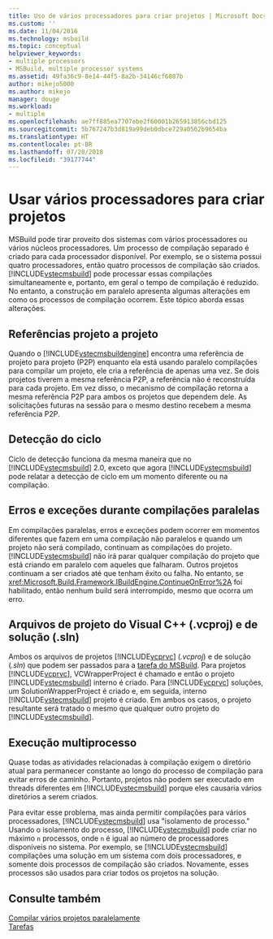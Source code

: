 ```yaml
---
title: Uso de vários processadores para criar projetos | Microsoft Docs
ms.custom: ''
ms.date: 11/04/2016
ms.technology: msbuild
ms.topic: conceptual
helpviewer_keywords:
- multiple processors
- MSBuild, multiple processor systems
ms.assetid: 49fa36c9-8e14-44f5-8a2b-34146cf6807b
author: mikejo5000
ms.author: mikejo
manager: douge
ms.workload:
- multiple
ms.openlocfilehash: ae7ff885ea7707ebe2f60001b265913856cbd125
ms.sourcegitcommit: 5b767247b3d819a99deb0dbce729a0562b9654ba
ms.translationtype: HT
ms.contentlocale: pt-BR
ms.lasthandoff: 07/20/2018
ms.locfileid: "39177744"
---
```

# <a name="use-multiple-processors-to-build-projects"></a>Usar vários processadores para criar projetos
MSBuild pode tirar proveito dos sistemas com vários processadores ou vários núcleos processadores. Um processo de compilação separado é criado para cada processador disponível. Por exemplo, se o sistema possui quatro processadores, então quatro processos de compilação são criados. [!INCLUDE[vstecmsbuild](../extensibility/internals/includes/vstecmsbuild_md.md)] pode processar essas compilações simultaneamente e, portanto, em geral o tempo de compilação é reduzido. No entanto, a construção em paralelo apresenta algumas alterações em como os processos de compilação ocorrem. Este tópico aborda essas alterações.  
  
## <a name="project-to-project-references"></a>Referências projeto a projeto  
 Quando o [!INCLUDE[vstecmsbuildengine](../msbuild/includes/vstecmsbuildengine_md.md)] encontra uma referência de projeto para projeto (P2P) enquanto ela está usando paralelo compilações para compilar um projeto, ele cria a referência de apenas uma vez. Se dois projetos tiverem a mesma referência P2P, a referência não é reconstruída para cada projeto. Em vez disso, o mecanismo de compilação retorna a mesma referência P2P para ambos os projetos que dependem dele. As solicitações futuras na sessão para o mesmo destino recebem a mesma referência P2P.  
  
## <a name="cycle-detection"></a>Detecção do ciclo  
 Ciclo de detecção funciona da mesma maneira que no [!INCLUDE[vstecmsbuild](../extensibility/internals/includes/vstecmsbuild_md.md)] 2.0, exceto que agora [!INCLUDE[vstecmsbuild](../extensibility/internals/includes/vstecmsbuild_md.md)] pode relatar a detecção de ciclo em um momento diferente ou na compilação.  
  
## <a name="errors-and-exceptions-during-parallel-builds"></a>Erros e exceções durante compilações paralelas  
 Em compilações paralelas, erros e exceções podem ocorrer em momentos diferentes que fazem em uma compilação não paralelos e quando um projeto não será compilado, continuam as compilações do projeto. [!INCLUDE[vstecmsbuild](../extensibility/internals/includes/vstecmsbuild_md.md)] não irá parar qualquer compilação do projeto que está criando em paralelo com aqueles que falharam. Outros projetos continuam a ser criados até que tenham êxito ou falha. No entanto, se <xref:Microsoft.Build.Framework.IBuildEngine.ContinueOnError%2A> foi habilitado, então nenhum build será interrompido, mesmo que ocorra um erro.  
  
## <a name="visual-c-project-vcproj-and-solution-sln-files"></a>Arquivos de projeto do Visual C++ (.vcproj) e de solução (.sln)  
 Ambos os arquivos de projetos [!INCLUDE[vcprvc](../code-quality/includes/vcprvc_md.md)] (*.vcproj*) e de solução (*.sln*) que podem ser passados para a [tarefa do MSBuild](../msbuild/msbuild-task.md). Para projetos [!INCLUDE[vcprvc](../code-quality/includes/vcprvc_md.md)], VCWrapperProject é chamado e então o projeto [!INCLUDE[vstecmsbuild](../extensibility/internals/includes/vstecmsbuild_md.md)] interno é criado. Para [!INCLUDE[vcprvc](../code-quality/includes/vcprvc_md.md)] soluções, um SolutionWrapperProject é criado e, em seguida, interno [!INCLUDE[vstecmsbuild](../extensibility/internals/includes/vstecmsbuild_md.md)] projeto é criado. Em ambos os casos, o projeto resultante será tratado o mesmo que qualquer outro projeto do [!INCLUDE[vstecmsbuild](../extensibility/internals/includes/vstecmsbuild_md.md)].  
  
## <a name="multi-process-execution"></a>Execução multiprocesso  
 Quase todas as atividades relacionadas à compilação exigem o diretório atual para permanecer constante ao longo do processo de compilação para evitar erros de caminho. Portanto, projetos não podem ser executado em threads diferentes em [!INCLUDE[vstecmsbuild](../extensibility/internals/includes/vstecmsbuild_md.md)] porque eles causaria vários diretórios a serem criados.  
  
 Para evitar esse problema, mas ainda permitir compilações para vários processadores, [!INCLUDE[vstecmsbuild](../extensibility/internals/includes/vstecmsbuild_md.md)] usa "isolamento de processo." Usando o isolamento do processo, [!INCLUDE[vstecmsbuild](../extensibility/internals/includes/vstecmsbuild_md.md)] pode criar no máximo `n` processos, onde `n` é igual ao número de processadores disponíveis no sistema. Por exemplo, se [!INCLUDE[vstecmsbuild](../extensibility/internals/includes/vstecmsbuild_md.md)] compilações uma solução em um sistema com dois processadores, e somente dois processos de compilação são criados. Novamente, esses processos são usados para criar todos os projetos na solução.  
  
## <a name="see-also"></a>Consulte também  
 [Compilar vários projetos paralelamente](../msbuild/building-multiple-projects-in-parallel-with-msbuild.md)   
 [Tarefas](../msbuild/msbuild-tasks.md)